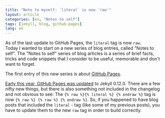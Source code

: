 ```yaml
---
title: "Note to myself: `literal` is now `raw`"
layout: article
categories: [en, "Notes to self"]
tags: [jekyll, blog, github-pages]
lang: en
---
```

As of the last update to GitHub Pages, the `literal` tag is now `raw`.  
Today I wanted to start on a new series of blog entries, called "Notes to self". The "Notes to self" series of blog articles is a 
series of brief facts, tricks and code snippets that I consider to be useful, memorable and don't want to forget.

The first entry of this new series is about [GitHub Pages](http://pages.github.com). 


[Early this year, GitHub Pages was updated](https://github.com/blog/1366-github-pages-updated-to-jekyll-0-12-0) to Jekyll 0.12.0.
There are a few nifty new things, but there is also something not included in the changelog and not obvious to see:
The `{% raw %}{% literal %} {% endraw %}` tag is now `{% raw %} {% raw %} {% endraw %}`. So, if you happened to have blog posts
that included the `literal` - tag (like some of my previous posts), you have to update them to the new `raw` tag in order to
build correctly.

